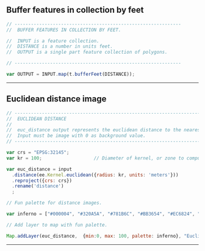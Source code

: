 ## Buffer features in collection by feet  

```js
// -------------------------------------------------------------
//  BUFFER FEATURES IN COLLECTION BY FEET.

//  INPUT is a feature collection. 
//  DISTANCE is a number in units feet.
//  OUTPUT is a single part feature collection of polygons.  
```

```js  
// -------------------------------------------------------------

var OUTPUT = INPUT.map(t.bufferFeet(DISTANCE));
```

---  

## Euclidean distance image    
```js
// -----------------------------------------------------------------------------
//  EUCLIDEAN DISTANCE
//
//  euc_distance output represents the euclidean distance to the nearest non-zero pixel of input.
//  Input must be image with 0 as background value.
// -----------------------------------------------------------------------------

var crs = "EPSG:32145";
var kr = 100;                   // Diameter of kernel, or zone to compute distance over. 

var euc_distance = input
  .distance(ee.Kernel.euclidean({radius: kr, units: 'meters'}))
  .reproject({crs: crs})                                         
  .rename('distance')
  ;

// Fun palette for distance images. 

var inferno = ["#000004", "#320A5A", "#781B6C", "#BB3654", "#EC6824", "#FBB41A", "#FCFFA4"].reverse();

// Add layer to map with fun palette. 

Map.addLayer(euc_distance,  {min:0, max: 100, palette: inferno}, "Euclidean distance image", false);

```


---  

[buffer-feet]: ../methods/distance.md#buffer-features-in-collection-by-feet  
[distance-euc]: ../methods/distance.md#euclidean-distance-image  